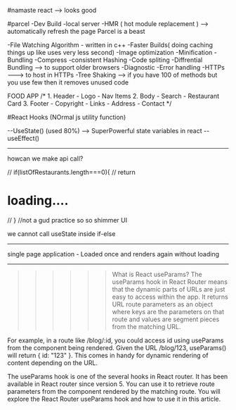 #namaste react --> looks good

#parcel
-Dev Build
-local server
-HMR ( hot module replacement ) --> automatically refresh the page 
Parcel is a beast

-File Watching Algorithm - written in c++
-Faster Builds( doing caching things up like uses very less second)
-Image optimization
-Minification
-Bundling
-Compress
-consistent Hashing
-Code spliting
-Diffrential Bundling --> to support older browsers
-Diagnostic
-Error handling
-HTTPs ---> to host in HTTPs
-Tree Shaking --> if you have 100 of methods but you use few then it     removes unused code

FOOD APP
/*
    1. Header
        - Logo
        - Nav Items
    2. Body
        - Search
        - Restaurant Card
    3. Footer
        - Copyright
        - Links
        - Address
        - Contact
*/




#React Hooks
(NOrmal js utility function)

--UseState()  (used 80%) --> SuperPowerful state variables in react
--useEffect()



-------
howcan we make api call?







// if(listOfRestaurants.length===0){
  //   return <h1>loading....</h1>
  // }   //not a gud practice so so shimmer UI


we cannot call useState inside if-else

--------------------------------
single page application - Loaded once and renders again without loading

-------------------------------
>>>>>> What is React useParams?
The useParams hook in React Router means that the dynamic parts of URLs are just easy to access within the app. It returns URL route parameters as an object where keys are the parameters on that route and values are segment pieces from the matching URL.

For example, in a route like /blog/:id, you could access id using useParams from the component being rendered. Given the URL /blog/123, useParams() will return { id: "123" }. This comes in handy for dynamic rendering of content depending on the URL.

The useParams hook is one of the several hooks in React router. It has been available in React router since version 5. You can use it to retrieve route parameters from the component rendered by the matching route. You will explore the React Router useParams hook and how to use it in this article.